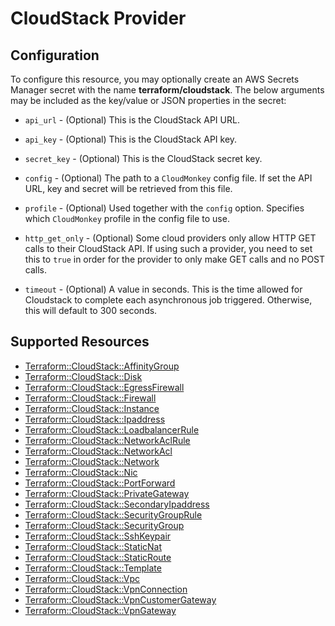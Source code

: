 # CloudStack Provider

## Configuration

To configure this resource, you may optionally create an AWS Secrets Manager secret with the name **terraform/cloudstack**. The below arguments may be included as the key/value or JSON properties in the secret:

* `api_url` - (Optional) This is the CloudStack API URL.

* `api_key` - (Optional) This is the CloudStack API key.

* `secret_key` - (Optional) This is the CloudStack secret key.

* `config` - (Optional) The path to a `CloudMonkey` config file. If set the API
  URL, key and secret will be retrieved from this file.

* `profile` - (Optional) Used together with the `config` option. Specifies which
  `CloudMonkey` profile in the config file to use.

* `http_get_only` - (Optional) Some cloud providers only allow HTTP GET calls to
  their CloudStack API. If using such a provider, you need to set this to `true`
  in order for the provider to only make GET calls and no POST calls.

* `timeout` - (Optional) A value in seconds. This is the time allowed for Cloudstack
  to complete each asynchronous job triggered. Otherwise, this will default to 300
  seconds.


## Supported Resources

* [Terraform::CloudStack::AffinityGroup](AffinityGroup.md)
* [Terraform::CloudStack::Disk](Disk.md)
* [Terraform::CloudStack::EgressFirewall](EgressFirewall.md)
* [Terraform::CloudStack::Firewall](Firewall.md)
* [Terraform::CloudStack::Instance](Instance.md)
* [Terraform::CloudStack::Ipaddress](Ipaddress.md)
* [Terraform::CloudStack::LoadbalancerRule](LoadbalancerRule.md)
* [Terraform::CloudStack::NetworkAclRule](NetworkAclRule.md)
* [Terraform::CloudStack::NetworkAcl](NetworkAcl.md)
* [Terraform::CloudStack::Network](Network.md)
* [Terraform::CloudStack::Nic](Nic.md)
* [Terraform::CloudStack::PortForward](PortForward.md)
* [Terraform::CloudStack::PrivateGateway](PrivateGateway.md)
* [Terraform::CloudStack::SecondaryIpaddress](SecondaryIpaddress.md)
* [Terraform::CloudStack::SecurityGroupRule](SecurityGroupRule.md)
* [Terraform::CloudStack::SecurityGroup](SecurityGroup.md)
* [Terraform::CloudStack::SshKeypair](SshKeypair.md)
* [Terraform::CloudStack::StaticNat](StaticNat.md)
* [Terraform::CloudStack::StaticRoute](StaticRoute.md)
* [Terraform::CloudStack::Template](Template.md)
* [Terraform::CloudStack::Vpc](Vpc.md)
* [Terraform::CloudStack::VpnConnection](VpnConnection.md)
* [Terraform::CloudStack::VpnCustomerGateway](VpnCustomerGateway.md)
* [Terraform::CloudStack::VpnGateway](VpnGateway.md)